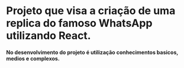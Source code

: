 # Projeto que visa a criação de uma replica do famoso WhatsApp utilizando React.

#### No desenvolvimento do projeto é utilização conhecimentos basicos, medios e complexos.
